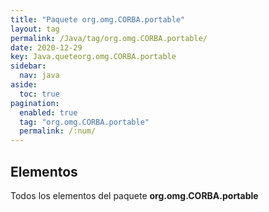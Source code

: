 ```yaml
---
title: "Paquete org.omg.CORBA.portable"
layout: tag
permalink: /Java/tag/org.omg.CORBA.portable/
date: 2020-12-29
key: Java.queteorg.omg.CORBA.portable
sidebar: 
  nav: java
aside: 
  toc: true
pagination: 
  enabled: true
  tag: "org.omg.CORBA.portable"
  permalink: /:num/
---
```


<h2>Elementos</h2>
Todos los elementos del paquete <strong>org.omg.CORBA.portable</strong>
